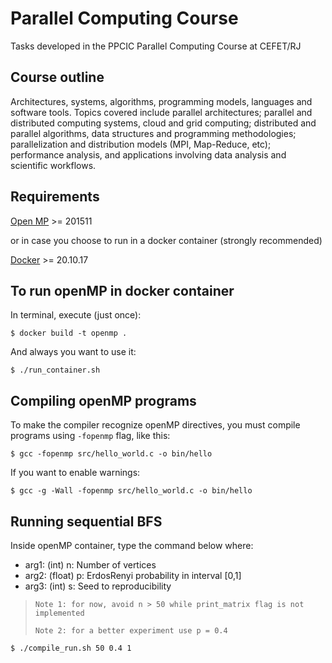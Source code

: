 # Parallel Computing Course
Tasks developed in the PPCIC Parallel Computing Course at CEFET/RJ

## Course outline
Architectures, systems, algorithms, programming models, languages and software tools. Topics covered include parallel architectures; parallel and distributed computing systems, cloud and grid computing; distributed and parallel algorithms, data structures and programming methodologies; parallelization and distribution models (MPI, Map-Reduce, etc); performance analysis, and applications involving data analysis and scientific workflows.

## Requirements
[Open MP](https://www.openmp.org/) >= 201511

or in case you choose to run in a docker container (strongly recommended)

[Docker](https://www.docker.com/) >= 20.10.17

## To run openMP in docker container
In terminal, execute (just once):
```shell
$ docker build -t openmp .
```
And always you want to use it:
```shell
$ ./run_container.sh
```
## Compiling openMP programs
To make the compiler recognize openMP directives, you must compile programs using `-fopenmp` flag, like this:
```shell
$ gcc -fopenmp src/hello_world.c -o bin/hello
```
If you want to enable warnings:
```shell
$ gcc -g -Wall -fopenmp src/hello_world.c -o bin/hello
```
## Running sequential BFS
Inside openMP container, type the command below where:
* arg1: (int) n: Number of vertices
* arg2: (float) p: ErdosRenyi probability in interval [0,1]
* arg3:  (int) s: Seed to reproducibility

> `Note 1: for now, avoid n > 50 while print_matrix flag is not implemented`
>
> `Note 2: for a better experiment use p = 0.4`

```shell
$ ./compile_run.sh 50 0.4 1
```
